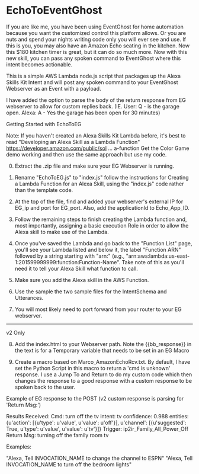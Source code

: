 # EchoToEventGhost
If you are like me, you have been using EventGhost for home automation because you want the customized control this platform allows. Or you are nuts and spend your nights writing code only you will ever see and use. If this is you, you may also have an Amazon Echo seating in the kitchen. Now this $180 kitchen timer is great, but it can do so much more. Now with this new skill, you can pass any spoken command to EventGhost where this intent becomes actionable.

This is a simple AWS Lambda node.js script that packages up the Alexa Skills Kit Intent and will post any spoken command to your EventGhost Webserver as an Event with a payload.

I have added the option to parse the body of the return response from EG webserver to allow for custom replies back. (IE. User: Q - is the garage open. Alexa: A - Yes the garage has been open for 30 minutes)

Getting Started with EchoToEG

Note: If you haven't created an Alexa Skills Kit Lambda before, it's best to read "Developing an Alexa Skill as a Lambda Function"
https://developer.amazon.com/public/sol ... a-function Get the Color Game demo working and then use the same approach but use my code.

0. Extract the .zip file and make sure your EG Webserver is running.

1. Rename "EchoToEG.js" to "index.js" follow the instructions for Creating a Lambda Function for an Alexa Skill, using the "index.js" code rather than the template code.

2. At the top of the file, find and added your webserver's external IP for EG_ip and port for EG_port. Also, add the applicationId to Echo_App_ID.

3. Follow the remaining steps to finish creating the Lambda function and, most importantly, assigning a basic execution Role in order to allow the Alexa skill to make use of the Lambda.

4. Once you've saved the Lambda and go back to the "Function List" page, you'll see your Lambda listed and below it, the label "Function ARN" followed by a string starting with "arn:" (e.g., "arn:aws:lambda:us-east-1:201599999999:function:Function-Name". Take note of this as you'll need it to tell your Alexa Skill what function to call.

5. Make sure you add the Alexa skill in the AWS Function.

6. Use the sample the two sample files for the IntentSchema and Utterances.

7. You will most likely need to port forward from your router to your EG webserver.

********
v2 Only

8. Add the index.html to your Webserver path. Note the {{bb_response}} in the text is for a Temporary variable that needs to be set in an EG Macro

9. Create a macro based on Marco_AmazonEchoRcv.txt. By default, I have set the Python Script in this macro to return a 'cmd is unknown' response. I use a Jump To and Return to do my custom code which then changes the response to a good response with a custom response to be spoken back to the user.

Example of EG response to the POST (v2 custom response is parsing for 'Return Msg:')

Results Received:
Cmd: turn off the tv
intent: tv
confidence: 0.988
entities: {u'action': [{u'type': u'value', u'value': u'off'}], u'channel': [{u'suggested': True, u'type': u'value', u'value': u'tv'}]}
Trigger: ip2ir_Family_All_Power_Off
Return Msg: turning off the family room tv


Examples:

"Alexa, Tell INVOCATION_NAME to change the channel to ESPN"
"Alexa, Tell INVOCATION_NAME to turn off the bedroom lights"
